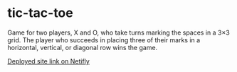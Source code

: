 # tic-tac-toe
Game for two players, X and O, who take turns marking the spaces in a 3×3 grid. 
The player who succeeds in placing three of their marks in a horizontal, vertical, or diagonal row wins the game.

[Deployed site link on Netifly](https://zealous-yalow-4732e8.netlify.com/)
